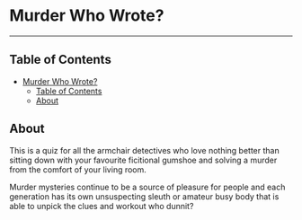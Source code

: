 # Murder Who Wrote?

-----------

## Table of Contents

- [Murder Who Wrote?](#murder-who-wrote)
    - [Table of Contents](#table-of-contents)
    - [About](#about)

## About
This is a quiz for all the armchair detectives who love nothing better than sitting down with your favourite ficitional gumshoe and solving a murder from the comfort of your living room.

Murder mysteries continue to be a source of pleasure for people and each generation has its own unsuspecting sleuth or amateur busy body that is able to unpick the clues and workout who dunnit?
